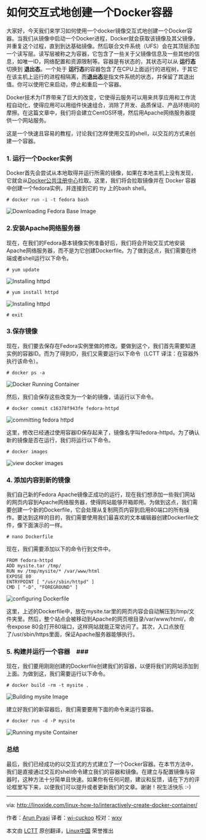如何交互式地创建一个Docker容器
===============================================================================

大家好，今天我们来学习如何使用一个docker镜像交互式地创建一个Docker容器。当我们从镜像中启动一个Docker进程，Docker就会获取该镜像及其父镜像，并重复这个过程，直到到达基础镜像。然后联合文件系统（UFS）会在其顶层添加一个读写层。读写层被称之为容器，它包含了一些关于父镜像信息及一些其他的信息，如唯一ID，网络配置和资源限制等。容器是有状态的，其状态可以从 **运行态** 切换到 **退出态**。一个处于 **运行态**的容器包含了在CPU上面运行的进程树，于其它在该主机上运行的进程相隔离，而**退出态**是指文件系统的状态，并保留了其退出值。你可以使用它来启动，停止和重启一个容器。

Docker技术为IT界带来了巨大的改变，它使得云服务可以用来共享应用和工作流程自动化，使得应用可以用组件快速组合，消除了开发、品质保证、产品环境间的摩擦。在这篇文章中，我们将会建立CentOS环境，然后用Apache网络服务器提供一个网站服务。

这是一个快速且容易的教程，讨论我们怎样使用交互的shell，以交互的方式来创建一个容器。

### 1. 运行一个Docker实例 ###

Docker首先会尝试从本地取得并运行所需的镜像，如果在本地主机上没有发现，它就会从[Docker公共注册中心][1]拉取。这里，我们将会拉取镜像并在 Docker 容器中创建一个fedora实例，并连接到它的 tty 上的bash shell。

	# docker run -i -t fedora bash

![Downloading Fedora Base Image](http://blog.linoxide.com/wp-content/uploads/2015/03/downloading-fedora-base-image.png)

### 2.安装Apache网络服务器 ###

现在，在我们的Fedora基本镜像实例准备好后，我们将会开始交互式地安装Apache网络服务器，而不是为它创建Dockerfile。为了做到这点，我们需要在终端或者shell运行以下命令。

	# yum update
	
![Installing httpd](http://blog.linoxide.com/wp-content/uploads/2015/03/installing-httpd2.png)
    
    # yum install httpd

![Installing httpd](http://blog.linoxide.com/wp-content/uploads/2015/03/installing-httpd2.png)
    
    # exit

### 3.保存镜像 ###

现在，我们要去保存在Fedora实例里做的修改。要做到这个，我们首先需要知道实例的容器ID。而为了得到ID，我们又需要运行以下命令（LCTT 译注：在容器外执行该命令）。

    # docker ps -a

![Docker Running Container](http://blog.linoxide.com/wp-content/uploads/2015/03/docker-running-container.png)

然后，我们会保存这些改变为一个新的镜像，请运行以下命令。

    # docker commit c16378f943fe fedora-httpd

![committing fedora httpd](http://blog.linoxide.com/wp-content/uploads/2015/03/committing-fedora-httpd.png)

这里，修改已经通过使用容器ID保存起来了，镜像名字叫fedora-httpd。为了确认新的镜像是否在运行，我们将运行以下命令。

    # docker images

![view docker images](http://blog.linoxide.com/wp-content/uploads/2015/03/view-docker-images.png)

### 4. 添加内容到新的镜像 ###

我们自己新的Fedora Apache镜像正成功的运行，现在我们想添加一些我们网站的网页内容到Apache网络服务器，使得网站能够开箱即用。为做到这点，我们需要创建一个新的Dockerfile，它会处理从复制网页内容到启用80端口的所有操作。要达到这样的目的，我们需要使用我们最喜欢的文本编辑器创建Dockerfile文件，像下面演示的一样。

    # nano Dockerfile

现在，我们需要添加以下的命令行到文件中。

    FROM fedora-httpd
    ADD mysite.tar /tmp/
    RUN mv /tmp/mysite/* /var/www/html
    EXPOSE 80
    ENTRYPOINT [ "/usr/sbin/httpd" ]
    CMD [ "-D", "FOREGROUND" ]

![configuring Dockerfile](http://blog.linoxide.com/wp-content/uploads/2015/03/configuring-Dockerfile.png)

这里，上述的Dockerfile中，放在mysite.tar里的网页内容会自动解压到/tmp/文件夹里。然后，整个站点会被移动到Apache的网页根目录/var/www/html/，命令expose 80会打开80端口，这样网站就能正常访问了。其次，入口点放在了/usr/sbin/https里面，保证Apache服务器能够执行。

### 5. 构建并运行一个容器　###

现在，我们要用刚刚创建的Dockerfile创建我们的容器，以便将我们的网站添加到上面。为做到这，我们需要运行以下命令。

    # docker build -rm -t mysite .

![Building mysite Image](http://blog.linoxide.com/wp-content/uploads/2015/03/building-mysite-image.png)

建立好我们的新容器后，我们需要要用下面的命令来运行容器。

    # docker run -d -P mysite

![Running mysite Container](http://blog.linoxide.com/wp-content/uploads/2015/03/running-mysite-container.png)

### 总结 ###

最后，我们已经成功的以交互式的方式建立了一个Docker容器。在本节方法中，我们是直接通过交互的shell命令建立我们的容器和镜像。在建立与配置镜像与容器时，这种方法十分简单且快速。如果你有任何问题，建议和反馈，请在下方的评论框里写下来，以便我们可以提升或者更新我们的文章。谢谢！祝生活快乐 :-)

--------------------------------------------------------------------------------

via: http://linoxide.com/linux-how-to/interactively-create-docker-container/

作者：[Arun Pyasi][a]
译者：[wi-cuckoo](https://github.com/wi-cuckoo)
校对：[wxy](https://github.com/wxy)

本文由 [LCTT](https://github.com/LCTT/TranslateProject) 原创翻译，[Linux中国](http://linux.cn/) 荣誉推出

[a]:http://linoxide.com/author/arunp/
[1]:https://registry.hub.docker.com/
